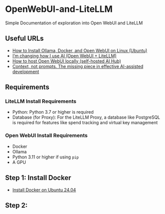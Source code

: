 # OpenWebUI-and-LiteLLM
Simple Documentation of exploration into Open WebUI and LiteLLM

## Useful URLs
- [How to Install Ollama, Docker, and Open WebUI on Linux (Ubuntu)](https://www.youtube.com/watch?v=TsTJVd9LciY)
- [I’m changing how I use AI (Open WebUI + LiteLLM) ](https://www.youtube.com/watch?v=nQCOTzS5oU0)
- [How to host Open WebUI locally (self-hosted AI Hub)](https://www.youtube.com/watch?v=JJ_0-pAOIEk)
- [Context, not prompts. The missing piece in effective AI-assisted development](https://butschster.medium.com/context-not-prompts-the-missing-piece-in-effective-ai-assisted-development-080f90174953)

## Requirements

### LiteLLM Install Requirements
- Python: Python 3.7 or higher is required
- Database (for Proxy): For the LiteLLM Proxy, a database like PostgreSQL is required for features like spend tracking and virtual key management

### Open WebUI Install Requirements
- Docker
- Ollama
- Python 3.11 or higher if using `pip`
- A GPU

## Step 1: Install Docker
- [Install Docker on Ubuntu 24.04](./Docker.md)

## Step 2: 